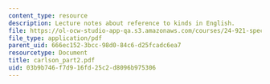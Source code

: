 ```yaml
---
content_type: resource
description: Lecture notes about reference to kinds in English.
file: https://ol-ocw-studio-app-qa.s3.amazonaws.com/courses/24-921-special-topics-in-linguistics-genericity-spring-2007/03b9b746f7d916fd25c2d8096b975306_carlson_part2.pdf
file_type: application/pdf
parent_uid: 666ec152-3bcc-98d0-84c6-d25fcadc6ea7
resourcetype: Document
title: carlson_part2.pdf
uid: 03b9b746-f7d9-16fd-25c2-d8096b975306
---
```

